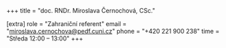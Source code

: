 +++
title = "doc. RNDr. Miroslava Černochová, CSc."

[extra]
role = "Zahraniční referent"
email = "miroslava.cernochova@pedf.cuni.cz"
phone = "+420 221 900 238"
time = "Středa 12:00 &ndash; 13:00"
+++

